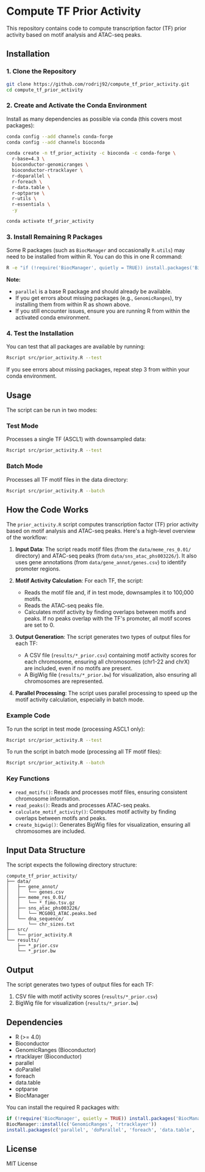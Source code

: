 # Compute TF Prior Activity

This repository contains code to compute transcription factor (TF) prior activity based on motif analysis and ATAC-seq peaks.

## Installation

### 1. Clone the Repository
```bash
git clone https://github.com/rodrij92/compute_tf_prior_activity.git
cd compute_tf_prior_activity
```

### 2. Create and Activate the Conda Environment

Install as many dependencies as possible via conda (this covers most packages):

```bash
conda config --add channels conda-forge
conda config --add channels bioconda

conda create -n tf_prior_activity -c bioconda -c conda-forge \
  r-base=4.3 \
  bioconductor-genomicranges \
  bioconductor-rtracklayer \
  r-doparallel \
  r-foreach \
  r-data.table \
  r-optparse \
  r-utils \
  r-essentials \
  -y

conda activate tf_prior_activity
```

### 3. Install Remaining R Packages

Some R packages (such as `BiocManager` and occasionally `R.utils`) may need to be installed from within R. You can do this in one R command:

```bash
R -e "if (!require('BiocManager', quietly = TRUE)) install.packages('BiocManager', repos='https://cloud.r-project.org'); BiocManager::install(c('GenomicRanges', 'rtracklayer')); install.packages(c('R.utils', 'parallel', 'doParallel', 'foreach', 'data.table', 'optparse'), repos='https://cloud.r-project.org')"
```

**Note:**
- `parallel` is a base R package and should already be available.
- If you get errors about missing packages (e.g., `GenomicRanges`), try installing them from within R as shown above.
- If you still encounter issues, ensure you are running R from within the activated conda environment.

### 4. Test the Installation

You can test that all packages are available by running:

```bash
Rscript src/prior_activity.R --test
```

If you see errors about missing packages, repeat step 3 from within your conda environment.

## Usage

The script can be run in two modes:

### Test Mode
Processes a single TF (ASCL1) with downsampled data:
```bash
Rscript src/prior_activity.R --test
```

### Batch Mode
Processes all TF motif files in the data directory:
```bash
Rscript src/prior_activity.R --batch
```

## How the Code Works

The `prior_activity.R` script computes transcription factor (TF) prior activity based on motif analysis and ATAC-seq peaks. Here's a high-level overview of the workflow:

1. **Input Data**: The script reads motif files (from the `data/meme_res_0.01/` directory) and ATAC-seq peaks (from `data/sns_atac_phs003226/`). It also uses gene annotations (from `data/gene_annot/genes.csv`) to identify promoter regions.

2. **Motif Activity Calculation**: For each TF, the script:
   - Reads the motif file and, if in test mode, downsamples it to 100,000 motifs.
   - Reads the ATAC-seq peaks file.
   - Calculates motif activity by finding overlaps between motifs and peaks. If no peaks overlap with the TF's promoter, all motif scores are set to 0.

3. **Output Generation**: The script generates two types of output files for each TF:
   - A CSV file (`results/*_prior.csv`) containing motif activity scores for each chromosome, ensuring all chromosomes (chr1-22 and chrX) are included, even if no motifs are present.
   - A BigWig file (`results/*_prior.bw`) for visualization, also ensuring all chromosomes are represented.

4. **Parallel Processing**: The script uses parallel processing to speed up the motif activity calculation, especially in batch mode.

### Example Code

To run the script in test mode (processing ASCL1 only):

```bash
Rscript src/prior_activity.R --test
```

To run the script in batch mode (processing all TF motif files):

```bash
Rscript src/prior_activity.R --batch
```

### Key Functions

- `read_motifs()`: Reads and processes motif files, ensuring consistent chromosome information.
- `read_peaks()`: Reads and processes ATAC-seq peaks.
- `calculate_motif_activity()`: Computes motif activity by finding overlaps between motifs and peaks.
- `create_bigwig()`: Generates BigWig files for visualization, ensuring all chromosomes are included.

## Input Data Structure

The script expects the following directory structure:
```
compute_tf_prior_activity/
├── data/
│   ├── gene_annot/
│   │   └── genes.csv
│   ├── meme_res_0.01/
│   │   └── *_fimo.tsv.gz
│   ├── sns_atac_phs003226/
│   │   └── MCG001_ATAC.peaks.bed
│   └── dna_sequence/
│       └── chr_sizes.txt
├── src/
│   └── prior_activity.R
└── results/
    ├── *_prior.csv
    └── *_prior.bw
```

## Output

The script generates two types of output files for each TF:
1. CSV file with motif activity scores (`results/*_prior.csv`)
2. BigWig file for visualization (`results/*_prior.bw`)

## Dependencies

- R (>= 4.0)
- Bioconductor
- GenomicRanges (Bioconductor)
- rtracklayer (Bioconductor)
- parallel
- doParallel
- foreach
- data.table
- optparse
- BiocManager

You can install the required R packages with:

```r
if (!require('BiocManager', quietly = TRUE)) install.packages('BiocManager')
BiocManager::install(c('GenomicRanges', 'rtracklayer'))
install.packages(c('parallel', 'doParallel', 'foreach', 'data.table', 'optparse'))
```

## License

MIT License 